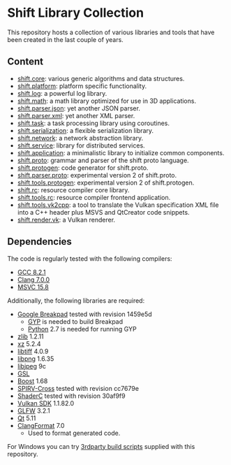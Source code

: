 # Shift Library Collection

This repository hosts a collection of various libraries and tools that have been created in the last couple of years.

## Content

* [shift.core](shift/core/doc/core.md): various generic algorithms and data structures.
* [shift.platform](shift/platform/doc/platform.md): platform specific functionality.
* [shift.log](shift/log/doc/log.md): a powerful log library.
* [shift.math](shift/math/doc/math.md): a math library optimized for use in 3D applications.
* [shift.parser.json](shift/parser.json/doc/parser.json.md): yet another JSON parser.
* [shift.parser.xml](shift/parser.xml/doc/parser.xml.md): yet another XML parser.
* [shift.task](shift/task/doc/task.md): a task processing library using coroutines.
* [shift.serialization](shift/serialization/doc/serialization.md): a flexible serialization library.
* [shift.network](shift/network/doc/network.md): a network abstraction library.
* [shift.service](shift/service/doc/service.md): library for distributed services.
* [shift.application](shift/application/doc/application.md): a minimalistic library to initialize common components.
* [shift.proto](shift/proto/doc/proto.md): grammar and parser of the shift proto language.
* [shift.protogen](shift/protogen/doc/protogen.md): code generator for shift.proto.
* [shift.parser.proto](shift/parser.proto/doc/parser.proto.md): experimental version 2 of shift.proto.
* [shift.tools.protogen](shift/tools.protogen/doc/tools.protogen.md): experimental version 2 of shift.protogen.
* [shift.rc](shift/rc/doc/rc.md): resource compiler core library.
* [shift.tools.rc](shift/tools.rc/doc/tools.rc.md): resource compiler frontend application.
* [shift.tools.vk2cpp](shift/tools.vk2cpp/doc/tools.vk2cpp.md): a tool to translate the Vulkan specification XML file into a C++ header plus MSVS and QtCreator code snippets.
* [shift.render.vk](shift/render.vk/doc/render.vk.md): a Vulkan renderer.

## Dependencies

The code is regularly tested with the following compilers:

* [GCC 8.2.1](https://gcc.gnu.org/)
* [Clang 7.0.0](https://clang.llvm.org/)
* [MSVC 15.8](https://visualstudio.microsoft.com/)

Additionally, the following libraries are required:

* [Google Breakpad](https://github.com/google/breakpad) tested with revision 1459e5d
    * [GYP](https://gyp.gsrc.io/) is needed to build Breakpad
    * [Python](https://www.python.org/) 2.7 is needed for running GYP
* [zlib](https://zlib.net/) 1.2.11
* [xz](https://tukaani.org/xz/) 5.2.4
* [libtiff](http://www.simplesystems.org/libtiff/) 4.0.9
* [libpng](http://www.libpng.org/pub/png/libpng.html) 1.6.35
* [libjpeg](https://www.ijg.org/) 9c
* [GSL](https://github.com/Microsoft/GSL)
* [Boost](https://www.boost.org/) 1.68
* [SPIRV-Cross](https://github.com/KhronosGroup/SPIRV-Cross) tested with revision cc7679e
* [ShaderC](https://github.com/google/shaderc) tested with revision 30af9f9
* [Vulkan SDK](https://vulkan.lunarg.com/) 1.1.82.0
* [GLFW](https://www.glfw.org/) 3.2.1
* [Qt](https://www.qt.io/download) 5.11
* [ClangFormat](https://clang.llvm.org/docs/ClangFormat.html) 7.0
    * Used to format generated code.

For Windows you can try [3rdparty build scripts](3rdparty/packages/README.md) supplied with this repository.
